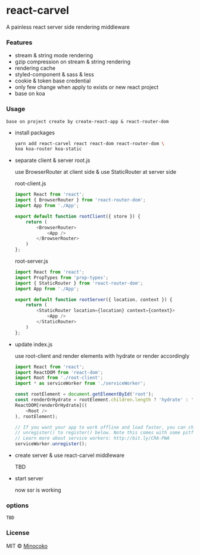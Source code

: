 # react-carvel
A painless react server side rendering middleware

### Features
* stream & string mode rendering
* gzip compression on stream & string rendering
* rendering cache
* styled-component & sass & less
* cookie & token base credential
* only few change when apply to exists or new react project
* base on koa


### Usage

    base on project create by create-react-app & react-router-dom

* install packages
    ```bash
    yarn add react-carvel react react-dom react-router-dom \
    koa koa-router koa-static
    ```

* separate client & server root.js

    use BrowserRouter at client side & use StaticRouter at server side

    root-client.js
    ```javascript
    import React from 'react';
    import { BrowserRouter } from 'react-router-dom';
    import App from './App';

    export default function rootClient({ store }) {
        return (
            <BrowserRouter>
                <App />
            </BrowserRouter>
        )
    };
    ```

    root-server.js
    ```javascript
    import React from 'react';
    import PropTypes from 'prop-types';
    import { StaticRouter } from 'react-router-dom';
    import App from './App';

    export default function rootServer({ location, context }) {
        return (
            <StaticRouter location={location} context={context}>
                <App />
            </StaticRouter>
        )
    };

    ```
* update index.js

    use root-client and render elements with hydrate or render accordingly
    ```javascript
    import React from 'react';
    import ReactDOM from 'react-dom';
    import Root from './root-client';
    import * as serviceWorker from './serviceWorker';

    const rootElement = document.getElementById('root');
    const renderOrHydrate = rootElement.children.length ? 'hydrate' : 'render';
    ReactDOM[renderOrHydrate]((
        <Root />
    ), rootElement);

    // If you want your app to work offline and load faster, you can change
    // unregister() to register() below. Note this comes with some pitfalls.
    // Learn more about service workers: http://bit.ly/CRA-PWA
    serviceWorker.unregister();
    ```
* create server & use react-carvel middleware

    TBD

* start server

    now ssr is working

### options

    TBD

### License

  MIT © [Minocoko](mailto:minocoko@outlook.com)
